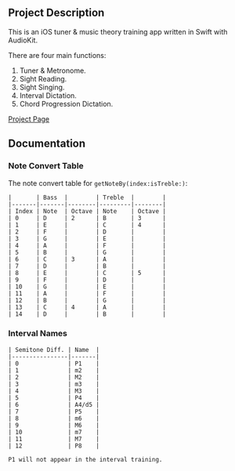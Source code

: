 ## Project Description
This is an iOS tuner & music theory training app written in Swift with AudioKit.

There are four main functions:
1. Tuner & Metronome.
2. Sight Reading.
3. Sight Singing.
4. Interval Dictation.
5. Chord Progression Dictation.

[Project Page](http://shinerightstudio.com/tuner-music-training)


## Documentation
### Note Convert Table
The note convert table for `getNoteBy(index:isTreble:)`:

    |       | Bass  |        | Treble  |        |
    |-------|-------|--------|---------|--------|
    | Index | Note  | Octave | Note    | Octave |
    | 0     | D     | 2      | B       | 3      |
    | 1     | E     |        | C       | 4      |
    | 2     | F     |        | D       |        |
    | 3     | G     |        | E       |        |
    | 4     | A     |        | F       |        |
    | 5     | B     |        | G       |        |
    | 6     | C     | 3      | A       |        |
    | 7     | D     |        | B       |        |
    | 8     | E     |        | C       | 5      |
    | 9     | F     |        | D       |        |
    | 10    | G     |        | E       |        |
    | 11    | A     |        | F       |        |
    | 12    | B     |        | G       |        |
    | 13    | C     | 4      | A       |        |
    | 14    | D     |        | B       |        |
    
### Interval Names
    | Semitone Diff. | Name  |
    |----------------|-------|
    | 0              | P1    |
    | 1              | m2    |
    | 2              | M2    |
    | 3              | m3    |
    | 4              | M3    |
    | 5              | P4    |
    | 6              | A4/d5 |
    | 7              | P5    |
    | 8              | m6    |
    | 9              | M6    |
    | 10             | m7    |
    | 11             | M7    |
    | 12             | P8    |
    
    P1 will not appear in the interval training.
